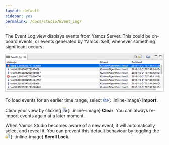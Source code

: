```yaml
---
layout: default
sidebar: yes
permalink: /docs/studio/Event_Log/
---
```


The Event Log view displays events from Yamcs Server. This could be on-board events, or events generated by Yamcs itself, whenever something significant occurs.

![Event Log](/assets/studio/events.png)

To load events for an earlier time range, select ![Import](/assets/studio/icons/import_wiz.gif){: .inline-image} **Import**.

Clear your view by clicking ![Import](/assets/studio/icons/clear.png){: .inline-image} **Clear**. You can always re-import events again at a later moment.

When Yamcs Studio becomes aware of a new event, it will automatically select and reveal it. You can prevent this default behaviour by toggling the ![Scroll Lock](/assets/studio/icons/lock_co.png){: .inline-image} **Scroll Lock**.
